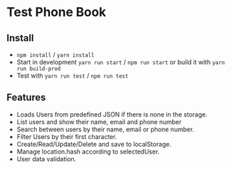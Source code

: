 # Test Phone Book 

## Install

- `npm install` / `yarn install`
- Start in development `yarn run start` / `npm run start` or build it with `yarn run build-prod`
- Test with `yarn run test` / `npm run test`

## Features

- Loads Users from predefined JSON if there is none in the storage.
- List users and show their name, email and phone number
- Search between users by their name, email or phone number.
- Filter Users by their first character.
- Create/Read/Update/Delete and save to localStorage.
- Manage location.hash according to selectedUser.
- User data validation.